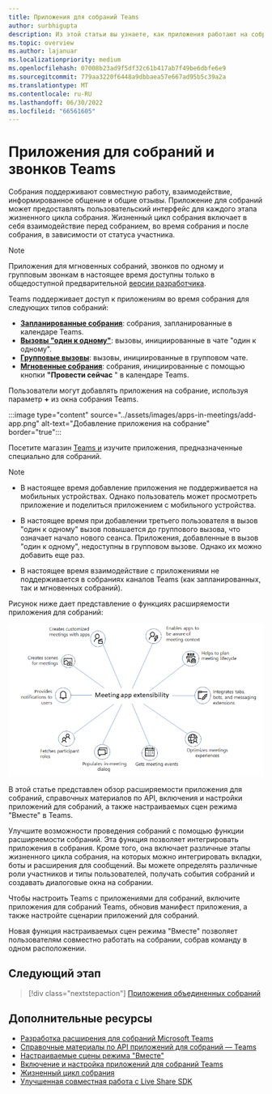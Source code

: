 ```yaml
---
title: Приложения для собраний Teams
author: surbhigupta
description: Из этой статьи вы узнаете, как приложения работают на собраниях Microsoft Teams на основе роли участника и пользователя, а также расширяемости приложений.
ms.topic: overview
ms.author: lajanuar
ms.localizationpriority: medium
ms.openlocfilehash: 07008b23ad9f5df32c61b417ab7f49be6dbfe6e9
ms.sourcegitcommit: 779aa3220f6448a9dbbaea57e667ad95b5c39a2a
ms.translationtype: MT
ms.contentlocale: ru-RU
ms.lasthandoff: 06/30/2022
ms.locfileid: "66561605"
---
```

# <a name="apps-for-teams-meetings-and-calls"></a>Приложения для собраний и звонков Teams

Собрания поддерживают совместную работу, взаимодействие, информированное общение и общие отзывы. Приложение для собраний может предоставлять пользовательский интерфейс для каждого этапа жизненного цикла собрания. Жизненный цикл собрания включает в себя взаимодействие перед собранием, во время собрания и после собрания, в зависимости от статуса участника.

> [!Note]
>
> Приложения для мгновенных собраний, звонков по одному и групповым звонкам в настоящее время доступны только в общедоступной предварительной [версии разработчика](~/resources/dev-preview/developer-preview-intro.md).

Teams поддерживает доступ к приложениям во время собрания для следующих типов собраний:

* [**Запланированные собрания**](https://support.microsoft.com/office/schedule-a-meeting-in-teams-943507a9-8583-4c58-b5d2-8ec8265e04e5#ID0EFBD=Desktop): собрания, запланированные в календаре Teams.
* [**Вызовы "один к одному"**](https://support.microsoft.com/office/start-a-call-from-a-chat-in-teams-f5138c9d-df4c-43d8-9cf6-53400c1a7798): вызовы, инициированные в чате "один к одному".
* [**Групповые вызовы**](https://support.microsoft.com/office/start-a-call-from-a-chat-in-teams-f5138c9d-df4c-43d8-9cf6-53400c1a7798): вызовы, инициированные в групповом чате.
* [**Мгновенные собрания**](https://support.microsoft.com/office/start-an-instant-meeting-in-teams-ff95e53f-8231-4739-87fa-00b9723f4ef5): собрания, инициированные с помощью кнопки **"Провести сейчас** " в календаре Teams.

Пользователи могут добавлять приложения на собрание, используя параметр **+** из окна собрания Teams.

:::image type="content" source="../assets/images/apps-in-meetings/add-app.png" alt-text="Добавление приложения на собрание" border="true":::

Посетите магазин [Teams и](https://go.microsoft.com/fwlink/p/?LinkID=2183121) изучите приложения, предназначенные специально для собраний.

> [!Note]
>
> * В настоящее время добавление приложения не поддерживается на мобильных устройствах. Однако пользователь может просмотреть приложение и поделиться приложением с мобильного устройства.
>
> * В настоящее время при добавлении третьего пользователя в вызов "один к одному" вызов повышается до группового вызова, что означает начало нового сеанса. Приложения, добавленные в вызов "один к одному", недоступны в групповом вызове. Однако их можно добавить еще раз.
>
> * В настоящее время взаимодействие с приложениями не поддерживается в собраниях каналов Teams (как запланированных, так и мгновенных собраний).

Рисунок ниже дает представление о функциях расширяемости приложения для собраний:

![Расширяемость приложения для собраний](../assets/images/apps-in-meetings/meetingappextensibility.png)

В этой статье представлен обзор расширяемости приложения для собраний, справочных материалов по API, включения и настройки приложений для собраний, а также настраиваемых сцен режима "Вместе" в Teams.

Улучшите возможности проведения собраний с помощью функции расширяемости собраний. Эта функция позволяет интегрировать приложения в собрания. Кроме того, она включает различные этапы жизненного цикла собрания, на которых можно интегрировать вкладки, боты и расширения для сообщений. Вы можете определять различные роли участников и типы пользователей, получать события собраний и создавать диалоговые окна на собрании.

Чтобы настроить Teams с приложениями для собраний, включите приложения для собраний Teams, обновив манифест приложения, а также настройте сценарии приложений для собраний.

Новая функция настраиваемых сцен режима "Вместе" позволяет пользователям совместно работать на собрании, собрав команду в одном расположении.

## <a name="next-step"></a>Следующий этап

> [!div class="nextstepaction"]
> [Приложения объединенных собраний](meeting-app-extensibility.md)

## <a name="see-also"></a>Дополнительные ресурсы

* [Разработка расширения для собраний Microsoft Teams](~/apps-in-teams-meetings/design/designing-apps-in-meetings.md)
* [Справочные материалы по API приложений для собраний — Teams](~/apps-in-teams-meetings/api-references.md)
* [Настраиваемые сцены режима "Вместе"](~/apps-in-teams-meetings/teams-together-mode.md)
* [Включение и настройка приложений для собраний Teams](~/apps-in-teams-meetings/enable-and-configure-your-app-for-teams-meetings.md)
* [Жизненный цикл собрания](meeting-app-extensibility.md#meeting-lifecycle)
* [Улучшенная совместная работа с Live Share SDK](teams-live-share-overview.md)
